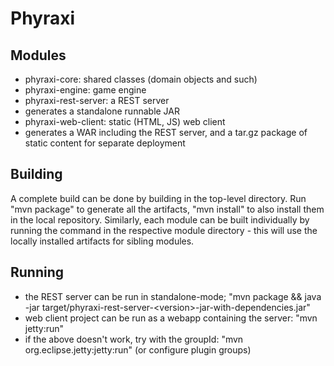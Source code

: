 Phyraxi
=====

Modules
-------

* phyraxi-core: shared classes (domain objects and such)
* phyraxi-engine: game engine
* phyraxi-rest-server: a REST server
 * generates a standalone runnable JAR
* phyraxi-web-client: static (HTML, JS) web client
 * generates a WAR including the REST server, and a tar.gz package of static content for separate deployment

Building
--------

A complete build can be done by building in the top-level directory. Run "mvn package" to generate all the artifacts, "mvn install" to also install them in the local repository. Similarly, each module can be built individually by running the command in the respective module directory - this will use the locally installed artifacts for sibling modules.

Running
-------

* the REST server can be run in standalone-mode; "mvn package && java -jar target/phyraxi-rest-server-&lt;version&gt;-jar-with-dependencies.jar"
* web client project can be run as a webapp containing the server: "mvn jetty:run"
 * if the above doesn't work, try with the groupId: "mvn org.eclipse.jetty:jetty:run" (or configure plugin groups)
